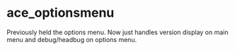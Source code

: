 ace_optionsmenu
===============

Previously held the options menu.
Now just handles version display on main menu and debug/headbug on options menu.
